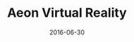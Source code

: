 ---
title: Aeon Virtual Reality
description: Aeon is a 3D environment with Virtual Reality support, where the user runs an island that tells about the prequel to the main story of Aeon.
client:
skills:
  - User Interface
  - Interaction Design
date: 2016-06-30
layout: work
permalink: false
---